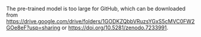 The pre-trained model is too large for GitHub, which can be downloaded from https://drive.google.com/drive/folders/1GODKZQbbVRuzsYGxS5cMVC0FW2GOe8eF?usp=sharing or https://doi.org/10.5281/zenodo.7233991.
